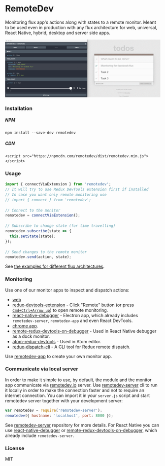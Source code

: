 RemoteDev
=========

Monitoring flux app's actions along with states to a remote monitor. Meant to be used even in production with any flux architecture for web, universal, React Native, hybrid, desktop and server side apps.

![Demo](demo.gif)

### Installation

##### NPM
```
npm install --save-dev remotedev
```

##### CDN
```
<script src="https://npmcdn.com/remotedev/dist/remotedev.min.js"></script>
```

### Usage

```js
import { connectViaExtension } from 'remotedev';
// It will try to use Redux DevTools extension first if installed
// In case you want only remote monitoring use
// import { connect } from 'remotedev';

// Connect to the monitor
remotedev = connectViaExtension();

// Subscribe to change state (for time travelling)
remotedev.subscribe(state => {
  this.setState(state);
});

// Send changes to the remote monitor
remotedev.send(action, state);
```

See [the examples for different flux architectures](https://github.com/zalmoxisus/remotedev/tree/master/examples).

### Monitoring

Use one of our monitor apps to inspect and dispatch actions:
* [web](http://remotedev.io/local)
* [redux-devtools-extension](https://github.com/zalmoxisus/redux-devtools-extension) - Click "Remote" button (or press [`Cmd+Ctrl+Arrow up`](https://github.com/zalmoxisus/redux-devtools-extension#keyboard-shortcuts)) to open remote monitoring.
* [react-native-debugger](https://github.com/jhen0409/react-native-debugger) - Electron app, which already includes `remotedev-server`, `remotedev-app` and even React DevTools.
* [chrome app](https://chrome.google.com/webstore/detail/remotedev/faicmgpfiaijcedapokpbdejaodbelph).
* [remote-redux-devtools-on-debugger](https://github.com/jhen0409/remote-redux-devtools-on-debugger) - Used in React Native debugger as a dock monitor.
* [atom-redux-devtools](https://github.com/zalmoxisus/atom-redux-devtools) - Used in Atom editor.
* [redux-dispatch-cli](https://github.com/jhen0409/redux-dispatch-cli) - A CLI tool for Redux remote dispatch.

Use [remotedev-app](https://github.com/zalmoxisus/remotedev-app) to create your own monitor app.

### Communicate via local server

In order to make it simple to use, by default, the module and the monitor app communicate via [remotedev.io](http://remotedev.io) server. Use [remotedev-server](https://github.com/zalmoxisus/remotedev-server) cli to run it locally in order to make the connection faster and not to require an internet connection.
You can import it in your `server.js` script and start remotedev server together with your development server:
```js
var remotedev = require('remotedev-server');
remotedev({ hostname: 'localhost', port: 8000 });
```
See [remotedev-server](https://github.com/zalmoxisus/remotedev-server) repository for more details.
For React Native you can use [react-native-debugger](https://github.com/jhen0409/react-native-debugger) or [remote-redux-devtools-on-debugger](https://github.com/jhen0409/remote-redux-devtools-on-debugger), which already include `remotedev-server`.

### License

MIT
